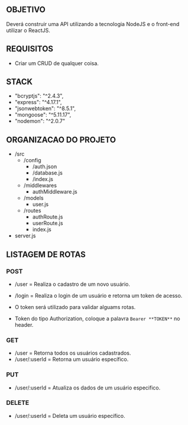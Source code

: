 ## OBJETIVO
Deverá construir uma API utilizando a tecnologia NodeJS e o front-end utilizar o ReactJS.

## REQUISITOS
* Criar um CRUD de qualquer coisa.

## STACK

* "bcryptjs": "^2.4.3",
* "express": "^4.17.1",
* "jsonwebtoken": "^8.5.1",
* "mongoose": "^5.11.17",
* "nodemon": "^2.0.7"


## ORGANIZACAO DO PROJETO

* /src
    - /config
        - /auth.json
        - /database.js
        - /index.js
    - /middlewares
        - authMiddleware.js
    - /models
        - user.js
    - /routes
        - authRoute.js
        - userRoute.js
        - index.js
* server.js

## LISTAGEM DE ROTAS

### POST

* /user 	= Realiza o cadastro de um novo usuário.
* /login 	= Realiza o login de um usuário e retorna um token de acesso.

* O token será utilizado para validar alguams rotas.
* Token do tipo Authorization, coloque a palavra `Bearer **TOKEN**` no header.

### GET

* /user         = Retorna todos os usuários cadastrados.
* /user/:userId	= Retorna um usuário específico.

### PUT

* /user/:userId = Atualiza os dados de um usuário especifico.

### DELETE

* /user/:userId = Deleta um usuário específico.